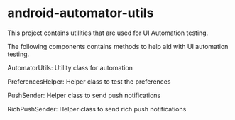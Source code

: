 android-automator-utils
=======================

This project contains utilities that are used for UI Automation testing.

The following components contains methods to help aid with UI automation testing.

AutomatorUtils: Utility class for automation

PreferencesHelper: Helper class to test the preferences

PushSender: Helper class to send push notifications

RichPushSender: Helper class to send rich push notifications
